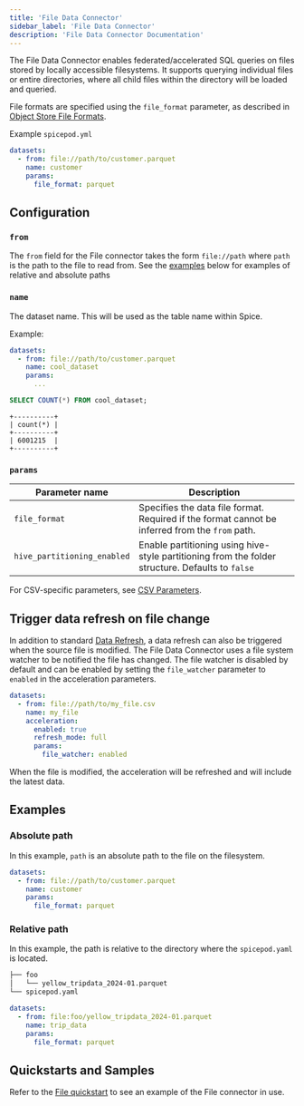 ```yaml
---
title: 'File Data Connector'
sidebar_label: 'File Data Connector'
description: 'File Data Connector Documentation'
---
```



The File Data Connector enables federated/accelerated SQL queries on files stored by locally accessible filesystems. It supports querying individual files or entire directories, where all child files within the directory will be loaded and queried.

File formats are specified using the `file_format` parameter, as described in [Object Store File Formats](/components/data-connectors/index.md#object-store-file-formats).

Example `spicepod.yml`

```yaml
datasets:
  - from: file://path/to/customer.parquet
    name: customer
    params:
      file_format: parquet
```

## Configuration

### `from`

The `from` field for the File connector takes the form `file://path` where `path` is the path to the file to read from. See the [examples](#examples) below for examples of relative and absolute paths

### `name`

The dataset name. This will be used as the table name within Spice.

Example:
```yaml
datasets:
  - from: file://path/to/customer.parquet
    name: cool_dataset
    params:
      ...
```

```sql
SELECT COUNT(*) FROM cool_dataset;
```

```shell
+----------+
| count(*) |
+----------+
| 6001215  |
+----------+
```

### `params`

| Parameter name              | Description                                                                                      |
| --------------------------- | ------------------------------------------------------------------------------------------------ |
| `file_format`               | Specifies the data file format. Required if the format cannot be inferred from the `from` path.  |
| `hive_partitioning_enabled` | Enable partitioning using hive-style partitioning from the folder structure. Defaults to `false` |

For CSV-specific parameters, see [CSV Parameters](/reference/file_format.md#csv).

## Trigger data refresh on file change

In addition to standard [Data Refresh](/components/data-accelerators/data-refresh), a data refresh can also be triggered when the source file is modified. The File Data Connector uses a file system watcher to be notified the file has changed. The file watcher is disabled by default and can be enabled by setting the `file_watcher` parameter to `enabled` in the acceleration parameters.

```yaml
datasets:
  - from: file://path/to/my_file.csv
    name: my_file
    acceleration:
      enabled: true
      refresh_mode: full
      params:
        file_watcher: enabled
```

When the file is modified, the acceleration will be refreshed and will include the latest data.

## Examples

### Absolute path

In this example, `path` is an absolute path to the file on the filesystem.

```yaml
datasets:
  - from: file://path/to/customer.parquet
    name: customer
    params:
      file_format: parquet
```

### Relative path

In this example, the path is relative to the directory where the `spicepod.yaml` is located.

```bash
├── foo
│   └── yellow_tripdata_2024-01.parquet
└── spicepod.yaml
```

```yaml
datasets:
  - from: file:foo/yellow_tripdata_2024-01.parquet
    name: trip_data
    params:
      file_format: parquet
```

## Quickstarts and Samples

Refer to the [File quickstart](https://github.com/spiceai/quickstarts/tree/trunk/file) to see an example of the File connector in use.